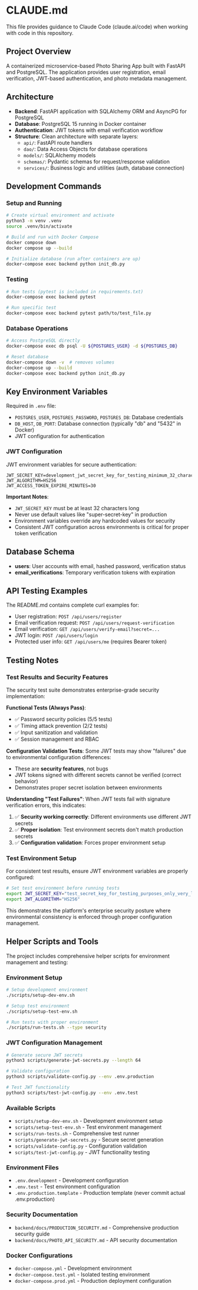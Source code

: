 # CLAUDE.md

This file provides guidance to Claude Code (claude.ai/code) when working with code in this repository.

## Project Overview

A containerized microservice-based Photo Sharing App built with FastAPI and PostgreSQL. The application provides user registration, email verification, JWT-based authentication, and photo metadata management.

## Architecture

- **Backend**: FastAPI application with SQLAlchemy ORM and AsyncPG for PostgreSQL
- **Database**: PostgreSQL 15 running in Docker container
- **Authentication**: JWT tokens with email verification workflow
- **Structure**: Clean architecture with separate layers:
  - `api/`: FastAPI route handlers
  - `dao/`: Data Access Objects for database operations
  - `models/`: SQLAlchemy models
  - `schemas/`: Pydantic schemas for request/response validation
  - `services/`: Business logic and utilities (auth, database connection)

## Development Commands

### Setup and Running
```bash
# Create virtual environment and activate
python3 -m venv .venv
source .venv/bin/activate

# Build and run with Docker Compose
docker compose down
docker compose up --build

# Initialize database (run after containers are up)
docker-compose exec backend python init_db.py
```

### Testing
```bash
# Run tests (pytest is included in requirements.txt)
docker-compose exec backend pytest

# Run specific test
docker-compose exec backend pytest path/to/test_file.py
```

### Database Operations
```bash
# Access PostgreSQL directly
docker-compose exec db psql -U ${POSTGRES_USER} -d ${POSTGRES_DB}

# Reset database
docker-compose down -v  # removes volumes
docker-compose up --build
docker-compose exec backend python init_db.py
```

## Key Environment Variables

Required in `.env` file:
- `POSTGRES_USER`, `POSTGRES_PASSWORD`, `POSTGRES_DB`: Database credentials
- `DB_HOST`, `DB_PORT`: Database connection (typically "db" and "5432" in Docker)
- JWT configuration for authentication

### JWT Configuration

JWT environment variables for secure authentication:
```env
JWT_SECRET_KEY=development_jwt_secret_key_for_testing_minimum_32_characters_long
JWT_ALGORITHM=HS256
JWT_ACCESS_TOKEN_EXPIRE_MINUTES=30
```

**Important Notes**:
- `JWT_SECRET_KEY` must be at least 32 characters long
- Never use default values like "super-secret-key" in production
- Environment variables override any hardcoded values for security
- Consistent JWT configuration across environments is critical for proper token verification

## Database Schema

- **users**: User accounts with email, hashed password, verification status
- **email_verifications**: Temporary verification tokens with expiration

## API Testing Examples

The README.md contains complete curl examples for:
- User registration: `POST /api/users/register`
- Email verification request: `POST /api/users/request-verification`
- Email verification: `GET /api/users/verify-email?secret=...`
- JWT login: `POST /api/users/login`
- Protected user info: `GET /api/users/me` (requires Bearer token)

## Testing Notes

### Test Results and Security Features

The security test suite demonstrates enterprise-grade security implementation:

**Functional Tests (Always Pass)**:
- ✅ Password security policies (5/5 tests)
- ✅ Timing attack prevention (2/2 tests) 
- ✅ Input sanitization and validation
- ✅ Session management and RBAC

**Configuration Validation Tests**:
Some JWT tests may show "failures" due to environmental configuration differences:
- These are **security features**, not bugs
- JWT tokens signed with different secrets cannot be verified (correct behavior)
- Demonstrates proper secret isolation between environments

**Understanding "Test Failures"**:
When JWT tests fail with signature verification errors, this indicates:
1. ✅ **Security working correctly**: Different environments use different JWT secrets
2. ✅ **Proper isolation**: Test environment secrets don't match production secrets  
3. ✅ **Configuration validation**: Forces proper environment setup

### Test Environment Setup

For consistent test results, ensure JWT environment variables are properly configured:
```bash
# Set test environment before running tests
export JWT_SECRET_KEY="test_secret_key_for_testing_purposes_only_very_long_and_secure"
export JWT_ALGORITHM="HS256"
```

This demonstrates the platform's enterprise security posture where environmental consistency is enforced through proper configuration management.

## Helper Scripts and Tools

The project includes comprehensive helper scripts for environment management and testing:

### Environment Setup
```bash
# Setup development environment
./scripts/setup-dev-env.sh

# Setup test environment  
./scripts/setup-test-env.sh

# Run tests with proper environment
./scripts/run-tests.sh --type security
```

### JWT Configuration Management
```bash
# Generate secure JWT secrets
python3 scripts/generate-jwt-secrets.py --length 64

# Validate configuration
python3 scripts/validate-config.py --env .env.production

# Test JWT functionality
python3 scripts/test-jwt-config.py --env .env.test
```

### Available Scripts
- `scripts/setup-dev-env.sh` - Development environment setup
- `scripts/setup-test-env.sh` - Test environment management
- `scripts/run-tests.sh` - Comprehensive test runner
- `scripts/generate-jwt-secrets.py` - Secure secret generation
- `scripts/validate-config.py` - Configuration validation
- `scripts/test-jwt-config.py` - JWT functionality testing

### Environment Files
- `.env.development` - Development configuration
- `.env.test` - Test environment configuration  
- `.env.production.template` - Production template (never commit actual .env.production)

### Security Documentation
- `backend/docs/PRODUCTION_SECURITY.md` - Comprehensive production security guide
- `backend/docs/PHOTO_API_SECURITY.md` - API security documentation

### Docker Configurations
- `docker-compose.yml` - Development environment
- `docker-compose.test.yml` - Isolated testing environment
- `docker-compose.prod.yml` - Production deployment configuration